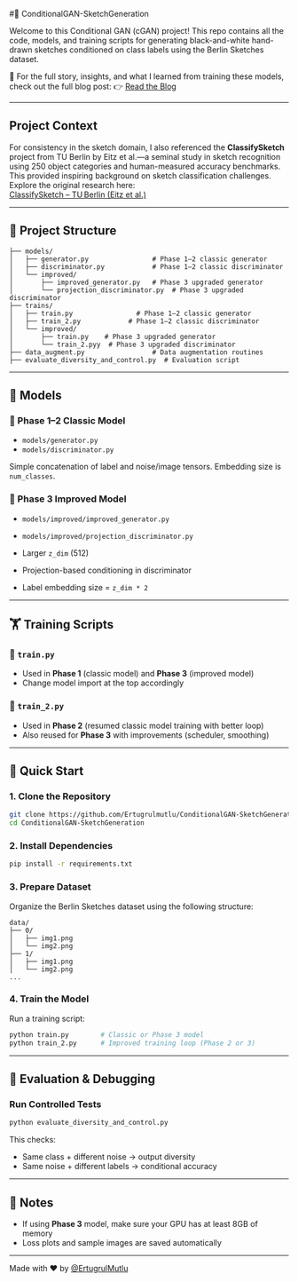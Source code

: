 #🧠 ConditionalGAN-SketchGeneration

Welcome to this Conditional GAN (cGAN) project! This repo contains all the code, models, and training scripts for generating black-and-white hand-drawn sketches conditioned on class labels using the Berlin Sketches dataset.

📖 For the full story, insights, and what I learned from training these models, check out the full blog post:
👉 [Read the Blog](https://dev.to/ertugrulmutlu/a-cgan-story-three-attempts-and-an-incomplete-ending-2a1b)

---

##  Project Context

For consistency in the sketch domain, I also referenced the **ClassifySketch** project from TU Berlin by Eitz et al.—a seminal study in sketch recognition using 250 object categories and human-measured accuracy benchmarks.  
This provided inspiring background on sketch classification challenges. Explore the original research here:  
[ClassifySketch – TU Berlin (Eitz et al.)](/cybertron.cg.tu-berlin.de/eitz/projects/classifysketch)

---
## 📁 Project Structure

```
├── models/
│   ├── generator.py                # Phase 1–2 classic generator
│   ├── discriminator.py            # Phase 1–2 classic discriminator
│   └── improved/
│       ├── improved_generator.py   # Phase 3 upgraded generator
│       └── projection_discriminator.py  # Phase 3 upgraded discriminator
├── trains/
│   ├── train.py                # Phase 1–2 classic generator
│   ├── train_2.py            # Phase 1–2 classic discriminator
│   └── improved/
│       ├── train.py    # Phase 3 upgraded generator
│       └── train_2.pyy  # Phase 3 upgraded discriminator
├── data_augment.py                 # Data augmentation routines
├── evaluate_diversity_and_control.py  # Evaluation script
```

---

## 🧱 Models

### 🔹 Phase 1–2 Classic Model

* `models/generator.py`
* `models/discriminator.py`

Simple concatenation of label and noise/image tensors. Embedding size is `num_classes`.

### 🔹 Phase 3 Improved Model

* `models/improved/improved_generator.py`

* `models/improved/projection_discriminator.py`

* Larger `z_dim` (512)

* Projection-based conditioning in discriminator

* Label embedding size = `z_dim * 2`

---

## 🏋️ Training Scripts

### 🔸 `train.py`

* Used in **Phase 1** (classic model) and **Phase 3** (improved model)
* Change model import at the top accordingly

### 🔸 `train_2.py`

* Used in **Phase 2** (resumed classic model training with better loop)
* Also reused for **Phase 3** with improvements (scheduler, smoothing)

---

## 🚀 Quick Start

### 1. Clone the Repository

```bash
git clone https://github.com/Ertugrulmutlu/ConditionalGAN-SketchGeneration.git
cd ConditionalGAN-SketchGeneration
```

### 2. Install Dependencies

```bash
pip install -r requirements.txt
```

### 3. Prepare Dataset

Organize the Berlin Sketches dataset using the following structure:

```
data/
├── 0/
│   ├── img1.png
│   └── img2.png
├── 1/
│   ├── img1.png
│   └── img2.png
...
```

### 4. Train the Model

Run a training script:

```bash
python train.py        # Classic or Phase 3 model
python train_2.py      # Improved training loop (Phase 2 or 3)
```

---

## 🧪 Evaluation & Debugging

### Run Controlled Tests

```bash
python evaluate_diversity_and_control.py
```

This checks:

* Same class + different noise → output diversity
* Same noise + different labels → conditional accuracy

---

## 📌 Notes

* If using **Phase 3** model, make sure your GPU has at least 8GB of memory
* Loss plots and sample images are saved automatically

---

Made with ❤️ by [@ErtugrulMutlu](https://github.com/Ertugrulmutlu)
